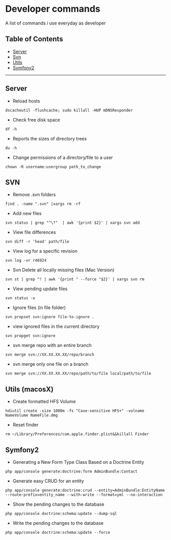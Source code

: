 # Developer commands

A list of commands i use everyday as developer

## Table of Contents

- [Server](#server)
- [Svn](#svn)
- [Utils](#utils-macosx)
- [Symfony2](#symfony2)

- - -

## Server

- Reload hosts
````
dscacheutil -flushcache; sudo killall -HUP mDNSResponder
````
- Check free disk space
````
df -h
````
- Reports the sizes of directory trees
````
du -h
````
- Change permissions of a directory/file to a user
````
chown -R username:usergroup path_to_change
````

## SVN

- Remove .svn folders
````
find . -name ".svn" |xargs rm -rf
````

- Add new files
````
svn status | grep "^\?"  | awk '{print $2}' | xargs svn add
````
- View file differences
````
svn diff -r 'head' path/file
````
- View log for a specific revision
````
svn log -vr r46924
````
- Svn Delete all locally missing files (Mac Version)
````
svn st | grep ^! | awk '{print " --force "$2}' | xargs svn rm
````
- View pending update files
````
svn status -u
````
- Ignore files (in file folder)
````
svn propset svn:ignore file-to-ignore .
````
- view ignored files in the current directory
````
svn propget svn:ignore
````
- svn merge repo with an entire branch
````
svn merge svn://XX.XX.XX.XX/repo/branch
````

- svn merge only one file on a branch 
````
svn merge svn://XX.XX.XX.XX/repo/path/to/file local/path/to/file
````

## Utils (macosX)

- Create formatted HFS Volume
````
hdiutil create -size 1000m -fs "Case-sensitive HFS+" -volname NameVolume NameFile.dmg
````
- Reset finder
````
rm ~/Library/Preferences/com.apple.finder.plist&&killall Finder
````
## Symfony2

- Generating a New Form Type Class Based on a Doctrine Entity
````
php app/console generate:doctrine:form AdminBundle:Contact
````
- Generate easy CRUD for an entity
````
php app/console generate:doctrine:crud --entity=AdminBundle:EntityName --route-prefix=entity_name --with-write --format=yml --no-interaction
````
- Show the pending changes to the database
````
php app/console doctrine:schema:update --dump-sql
````
- Write the pending changes to the database
````
php app/console doctrine:schema:update --force
````



